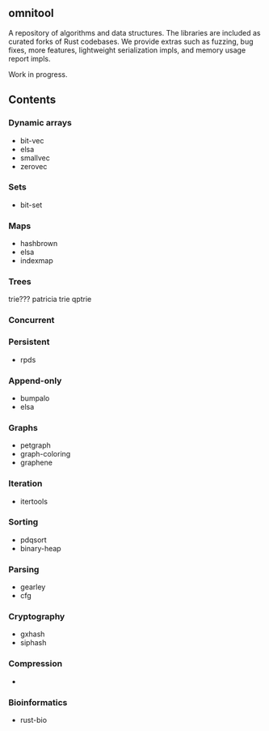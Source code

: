 ## omnitool

A repository of algorithms and data structures. The libraries are included as curated forks of Rust codebases. We provide extras such as fuzzing, bug fixes, more features, lightweight serialization impls, and memory usage report impls.

Work in progress.

## Contents

### Dynamic arrays

* bit-vec
* elsa
* smallvec
* zerovec

### Sets

* bit-set

### Maps

* hashbrown
* elsa
* indexmap

### Trees

trie???
patricia trie
qptrie

### Concurrent

### Persistent

* rpds

### Append-only

* bumpalo
* elsa

### Graphs

* petgraph
* graph-coloring
* graphene

### Iteration

* itertools

### Sorting

* pdqsort
* binary-heap

### Parsing

* gearley
* cfg

### Cryptography

* gxhash
* siphash

### Compression

*

### Bioinformatics

* rust-bio
